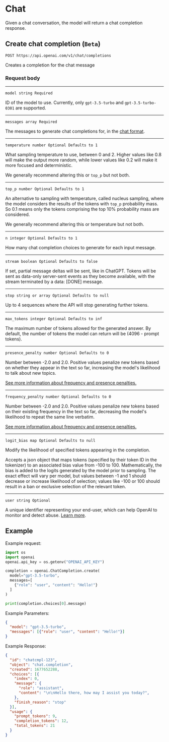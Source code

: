 # Chat

Given a chat conversation, the model will return a chat completion response.

## Create chat completion (`Beta`)

    POST https://api.openai.com/v1/chat/completions

Creates a completion for the chat message

### Request body

---

    model string Required

ID of the model to use. Currently, only `gpt-3.5-turbo` and `gpt-3.5-turbo-0301` are supported.

---

    messages array Required

The messages to generate chat completions for, in the [chat format](https://platform.openai.com/docs/guides/chat/introduction).

---

    temperature number Optional Defaults to 1

What sampling temperature to use, between 0 and 2. Higher values like 0.8 will make the output more random, while lower values like 0.2 will make it more focused and deterministic.

We generally recommend altering this or `top_p` but not both.

---

    top_p number Optional Defaults to 1

An alternative to sampling with temperature, called nucleus sampling, where the model considers the results of the tokens with `top_p` probability mass. So 0.1 means only the tokens comprising the top 10% probability mass are considered.

We generally recommend altering this or temperature but not both.

---

    n integer Optional Defaults to 1

How many chat completion choices to generate for each input message.

---

    stream boolean Optional Defaults to false

If set, partial message deltas will be sent, like in ChatGPT. Tokens will be sent as data-only server-sent events as they become available, with the stream terminated by a data: [DONE] message.

--- 

    stop string or array Optional Defaults to null

Up to 4 sequences where the API will stop generating further tokens.

---

    max_tokens integer Optional Defaults to inf

The maximum number of tokens allowed for the generated answer. By default, the number of tokens the model can return will be (4096 - prompt tokens).

---

    presence_penalty number Optional Defaults to 0

Number between -2.0 and 2.0. Positive values penalize new tokens based on whether they appear in the text so far, increasing the model's likelihood to talk about new topics.

[See more information about frequency and presence penalties.](https://platform.openai.com/docs/api-reference/parameter-details)

---

    frequency_penalty number Optional Defaults to 0

Number between -2.0 and 2.0. Positive values penalize new tokens based on their existing frequency in the text so far, decreasing the model's likelihood to repeat the same line verbatim.

[See more information about frequency and presence penalties.](https://platform.openai.com/docs/api-reference/parameter-details)

---

    logit_bias map Optional Defaults to null

Modify the likelihood of specified tokens appearing in the completion.

Accepts a json object that maps tokens (specified by their token ID in the tokenizer) to an associated bias value from -100 to 100. Mathematically, the bias is added to the logits generated by the model prior to sampling. The exact effect will vary per model, but values between -1 and 1 should decrease or increase likelihood of selection; values like -100 or 100 should result in a ban or exclusive selection of the relevant token.

---

    user string Optional

A unique identifier representing your end-user, which can help OpenAI to monitor and detect abuse. [Learn more](https://platform.openai.com/docs/guides/safety-best-practices/end-user-ids).

## Example

Example request:

```py
import os
import openai
openai.api_key = os.getenv("OPENAI_API_KEY")

completion = openai.ChatCompletion.create(
  model="gpt-3.5-turbo",
  messages=[
    {"role": "user", "content": "Hello!"}
  ]
)

print(completion.choices[0].message)
```

Example Parameters:

```json
{
  "model": "gpt-3.5-turbo",
  "messages": [{"role": "user", "content": "Hello!"}]
}
```

Example Response:

```json
{
  "id": "chatcmpl-123",
  "object": "chat.completion",
  "created": 1677652288,
  "choices": [{
    "index": 0,
    "message": {
      "role": "assistant",
      "content": "\n\nHello there, how may I assist you today?",
    },
    "finish_reason": "stop"
  }],
  "usage": {
    "prompt_tokens": 9,
    "completion_tokens": 12,
    "total_tokens": 21
  }
}
```